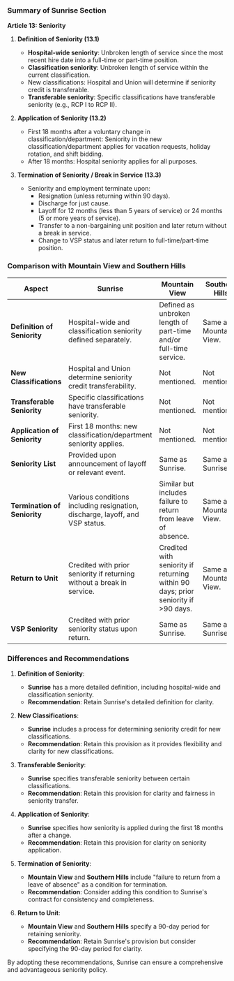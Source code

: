 ### Summary of Sunrise Section

**Article 13: Seniority**

1. **Definition of Seniority (13.1)**
   - **Hospital-wide seniority**: Unbroken length of service since the most recent hire date into a full-time or part-time position.
   - **Classification seniority**: Unbroken length of service within the current classification.
   - New classifications: Hospital and Union will determine if seniority credit is transferable.
   - **Transferable seniority**: Specific classifications have transferable seniority (e.g., RCP I to RCP II).

2. **Application of Seniority (13.2)**
   - First 18 months after a voluntary change in classification/department: Seniority in the new classification/department applies for vacation requests, holiday rotation, and shift bidding.
   - After 18 months: Hospital seniority applies for all purposes.

3. **Termination of Seniority / Break in Service (13.3)**
   - Seniority and employment terminate upon:
     - Resignation (unless returning within 90 days).
     - Discharge for just cause.
     - Layoff for 12 months (less than 5 years of service) or 24 months (5 or more years of service).
     - Transfer to a non-bargaining unit position and later return without a break in service.
     - Change to VSP status and later return to full-time/part-time position.

### Comparison with Mountain View and Southern Hills

| **Aspect**                        | **Sunrise**                                                                 | **Mountain View**                                                                 | **Southern Hills**                                                               |
|-----------------------------------|-----------------------------------------------------------------------------|----------------------------------------------------------------------------------|----------------------------------------------------------------------------------|
| **Definition of Seniority**       | Hospital-wide and classification seniority defined separately.              | Defined as unbroken length of part-time and/or full-time service.                 | Same as Mountain View.                                                           |
| **New Classifications**           | Hospital and Union determine seniority credit transferability.              | Not mentioned.                                                                   | Not mentioned.                                                                   |
| **Transferable Seniority**        | Specific classifications have transferable seniority.                       | Not mentioned.                                                                   | Not mentioned.                                                                   |
| **Application of Seniority**      | First 18 months: new classification/department seniority applies.           | Not mentioned.                                                                   | Not mentioned.                                                                   |
| **Seniority List**                | Provided upon announcement of layoff or relevant event.                     | Same as Sunrise.                                                                 | Same as Sunrise.                                                                 |
| **Termination of Seniority**      | Various conditions including resignation, discharge, layoff, and VSP status. | Similar but includes failure to return from leave of absence.                    | Same as Mountain View.                                                           |
| **Return to Unit**                | Credited with prior seniority if returning without a break in service.       | Credited with seniority if returning within 90 days; prior seniority if >90 days. | Same as Mountain View.                                                           |
| **VSP Seniority**                 | Credited with prior seniority status upon return.                           | Same as Sunrise.                                                                 | Same as Sunrise.                                                                 |

### Differences and Recommendations

1. **Definition of Seniority**:
   - **Sunrise** has a more detailed definition, including hospital-wide and classification seniority.
   - **Recommendation**: Retain Sunrise's detailed definition for clarity.

2. **New Classifications**:
   - **Sunrise** includes a process for determining seniority credit for new classifications.
   - **Recommendation**: Retain this provision as it provides flexibility and clarity for new classifications.

3. **Transferable Seniority**:
   - **Sunrise** specifies transferable seniority between certain classifications.
   - **Recommendation**: Retain this provision for clarity and fairness in seniority transfer.

4. **Application of Seniority**:
   - **Sunrise** specifies how seniority is applied during the first 18 months after a change.
   - **Recommendation**: Retain this provision for clarity on seniority application.

5. **Termination of Seniority**:
   - **Mountain View** and **Southern Hills** include "failure to return from a leave of absence" as a condition for termination.
   - **Recommendation**: Consider adding this condition to Sunrise's contract for consistency and completeness.

6. **Return to Unit**:
   - **Mountain View** and **Southern Hills** specify a 90-day period for retaining seniority.
   - **Recommendation**: Retain Sunrise's provision but consider specifying the 90-day period for clarity.

By adopting these recommendations, Sunrise can ensure a comprehensive and advantageous seniority policy.